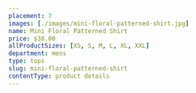 ```yaml
---
placement: 7
images: [./images/mini-floral-patterned-shirt.jpg]
name: Mini Floral Patterned Shirt
price: $38.00
allProductSizes: [XS, S, M, L, XL, XXL]
department: mens
type: tops
slug: mini-floral-patterned-shirt
contentType: product details
---
```

